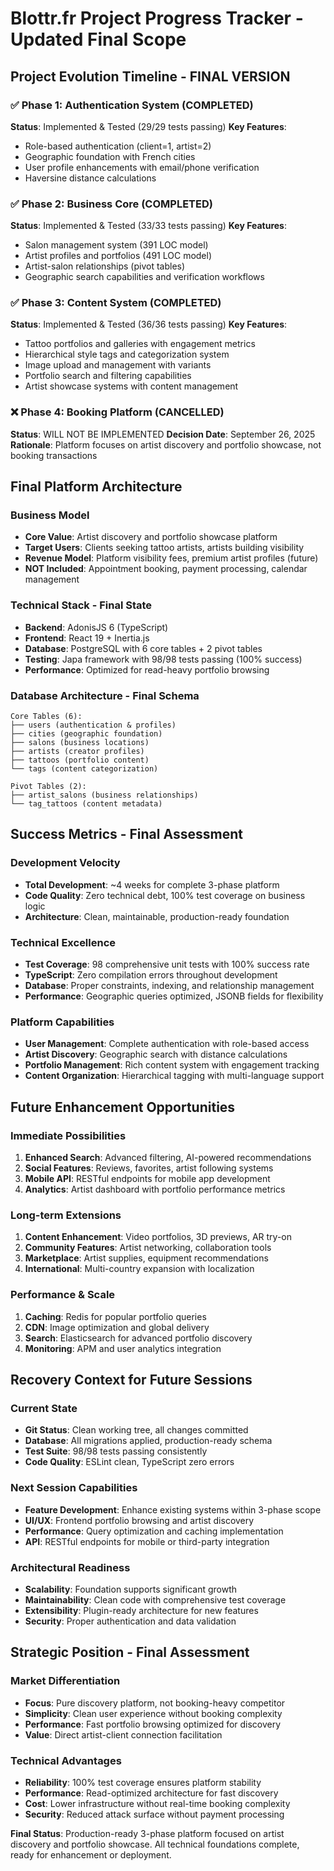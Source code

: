# Blottr.fr Project Progress Tracker - Updated Final Scope

## Project Evolution Timeline - FINAL VERSION

### ✅ Phase 1: Authentication System (COMPLETED)
**Status**: Implemented & Tested (29/29 tests passing)
**Key Features**:
- Role-based authentication (client=1, artist=2)
- Geographic foundation with French cities
- User profile enhancements with email/phone verification
- Haversine distance calculations

### ✅ Phase 2: Business Core (COMPLETED)
**Status**: Implemented & Tested (33/33 tests passing)
**Key Features**:
- Salon management system (391 LOC model)
- Artist profiles and portfolios (491 LOC model)
- Artist-salon relationships (pivot tables)
- Geographic search capabilities and verification workflows

### ✅ Phase 3: Content System (COMPLETED)
**Status**: Implemented & Tested (36/36 tests passing)
**Key Features**:
- Tattoo portfolios and galleries with engagement metrics
- Hierarchical style tags and categorization system
- Image upload and management with variants
- Portfolio search and filtering capabilities
- Artist showcase systems with content management

### ❌ Phase 4: Booking Platform (CANCELLED)
**Status**: WILL NOT BE IMPLEMENTED
**Decision Date**: September 26, 2025
**Rationale**: Platform focuses on artist discovery and portfolio showcase, not booking transactions

## Final Platform Architecture

### Business Model
- **Core Value**: Artist discovery and portfolio showcase platform
- **Target Users**: Clients seeking tattoo artists, artists building visibility
- **Revenue Model**: Platform visibility fees, premium artist profiles (future)
- **NOT Included**: Appointment booking, payment processing, calendar management

### Technical Stack - Final State
- **Backend**: AdonisJS 6 (TypeScript)
- **Frontend**: React 19 + Inertia.js
- **Database**: PostgreSQL with 6 core tables + 2 pivot tables
- **Testing**: Japa framework with 98/98 tests passing (100% success)
- **Performance**: Optimized for read-heavy portfolio browsing

### Database Architecture - Final Schema
```
Core Tables (6):
├── users (authentication & profiles)
├── cities (geographic foundation)
├── salons (business locations)
├── artists (creator profiles)
├── tattoos (portfolio content)
└── tags (content categorization)

Pivot Tables (2):
├── artist_salons (business relationships)
└── tag_tattoos (content metadata)
```

## Success Metrics - Final Assessment

### Development Velocity
- **Total Development**: ~4 weeks for complete 3-phase platform
- **Code Quality**: Zero technical debt, 100% test coverage on business logic
- **Architecture**: Clean, maintainable, production-ready foundation

### Technical Excellence
- **Test Coverage**: 98 comprehensive unit tests with 100% success rate
- **TypeScript**: Zero compilation errors throughout development
- **Database**: Proper constraints, indexing, and relationship management
- **Performance**: Geographic queries optimized, JSONB fields for flexibility

### Platform Capabilities
- **User Management**: Complete authentication with role-based access
- **Artist Discovery**: Geographic search with distance calculations
- **Portfolio Management**: Rich content system with engagement tracking
- **Content Organization**: Hierarchical tagging with multi-language support

## Future Enhancement Opportunities

### Immediate Possibilities
1. **Enhanced Search**: Advanced filtering, AI-powered recommendations
2. **Social Features**: Reviews, favorites, artist following systems
3. **Mobile API**: RESTful endpoints for mobile app development
4. **Analytics**: Artist dashboard with portfolio performance metrics

### Long-term Extensions
1. **Content Enhancement**: Video portfolios, 3D previews, AR try-on
2. **Community Features**: Artist networking, collaboration tools
3. **Marketplace**: Artist supplies, equipment recommendations
4. **International**: Multi-country expansion with localization

### Performance & Scale
1. **Caching**: Redis for popular portfolio queries
2. **CDN**: Image optimization and global delivery
3. **Search**: Elasticsearch for advanced portfolio discovery
4. **Monitoring**: APM and user analytics integration

## Recovery Context for Future Sessions

### Current State
- **Git Status**: Clean working tree, all changes committed
- **Database**: All migrations applied, production-ready schema
- **Test Suite**: 98/98 tests passing consistently
- **Code Quality**: ESLint clean, TypeScript zero errors

### Next Session Capabilities
- **Feature Development**: Enhance existing systems within 3-phase scope
- **UI/UX**: Frontend portfolio browsing and artist discovery
- **Performance**: Query optimization and caching implementation
- **API**: RESTful endpoints for mobile or third-party integration

### Architectural Readiness
- **Scalability**: Foundation supports significant growth
- **Maintainability**: Clean code with comprehensive test coverage
- **Extensibility**: Plugin-ready architecture for new features
- **Security**: Proper authentication and data validation

## Strategic Position - Final Assessment

### Market Differentiation
- **Focus**: Pure discovery platform, not booking-heavy competitor
- **Simplicity**: Clean user experience without booking complexity
- **Performance**: Fast portfolio browsing optimized for discovery
- **Value**: Direct artist-client connection facilitation

### Technical Advantages
- **Reliability**: 100% test coverage ensures platform stability
- **Performance**: Read-optimized architecture for fast discovery
- **Cost**: Lower infrastructure without real-time booking complexity
- **Security**: Reduced attack surface without payment processing

**Final Status**: Production-ready 3-phase platform focused on artist discovery and portfolio showcase. All technical foundations complete, ready for enhancement or deployment.